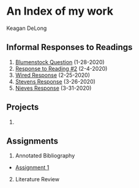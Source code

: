 # An Index of my work

Keagan DeLong
## Informal Responses to Readings

1. [Blumenstock Question](https://kndelong.github.io/Data-150-Index-of-Work/blumenstock) (1-28-2020)
2. [Response to Reading #2](https://kndelong.github.io/Data-150-Index-of-Work/Reading2) (2-4-2020)
3. [Wired Response](https://kndelong.github.io/Data-150-Index-of-Work/2252020) (2-25-2020)
4. [Stevens Response](https://kndelong.github.io/Data-150-Index-of-Work/3262020) (3-26-2020)
5. [Nieves Response](https://kndelong.github.io/Data-150-Index-of-Work/03312020) (3-31-2020)

## Projects

1. 

## Assignments

 1. Annotated Bibliography
 - [Assignment 1](https://kndelong.github.io/Data-150-Index-of-Work/Assignment1%3BAnnotatedBib)
  
 2. Literature Review
